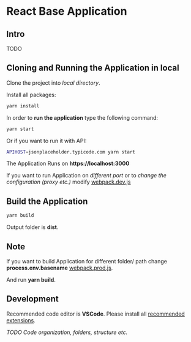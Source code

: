 # React Base Application

## Intro

TODO

## Cloning and Running the Application in local

Clone the project into *local directory*.

Install all packages:

```bash
yarn install
```

In order to **run the application** type the following command:

```bash
yarn start
```

Or if you want to run it with API:

```bash
APIHOST=jsonplaceholder.typicode.com yarn start
```

The Application Runs on **https://localhost:3000**


If you want to run Application on *different port* or to *change the configuration (proxy etc.)* modify [webpack.dev.js](./webpack/webpack.dev.js)


## Build the Application

```bash
yarn build
```

Output folder is **dist**.

## Note

If you want to build Application for different folder/ path change **process.env.basename** [webpack.prod.js](./webpack/webpack.prod.js).

And run **yarn build**.

## Development

Recommended code editor is **VSCode**. Please install all [recommended extensions](./.vscode/extensions.json).

*TODO Code organization, folders, structure etc.*